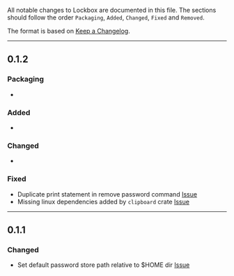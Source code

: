 All notable changes to Lockbox are documented in this file.
The sections should follow the order `Packaging`, `Added`, `Changed`, `Fixed` and `Removed`.

The format is based on [Keep a Changelog](https://keepachangelog.com/en/1.0.0/).

---

## 0.1.2

### Packaging
-

### Added
-

### Changed
-

### Fixed
- Duplicate print statement in remove password command [Issue](https://github.com/SonuBardai/lockbox/issues/66)
- Missing linux dependencies added by `clipboard` crate [Issue](https://github.com/SonuBardai/lockbox/issues/73)

---

## 0.1.1
### Changed
- Set default password store path relative to $HOME dir [Issue](https://github.com/SonuBardai/lockbox/issues/59)
